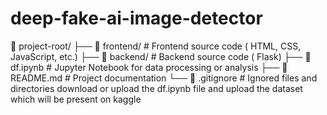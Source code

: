 # deep-fake-ai-image-detector
📂 project-root/
├── 📂 frontend/        # Frontend source code ( HTML, CSS, JavaScript, etc.)
├── 📂 backend/         # Backend source code ( Flask)
├── 📜 df.ipynb         # Jupyter Notebook for data processing or analysis
├── 📜 README.md        # Project documentation
└── 📜 .gitignore       # Ignored files and directories
download or upload the df.ipynb file and upload the dataset  which will be present on kaggle 
